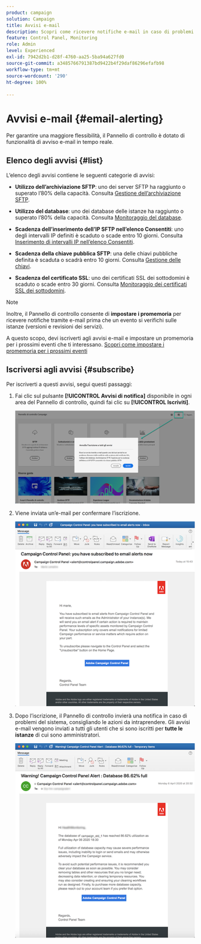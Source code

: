 ```yaml
---
product: campaign
solution: Campaign
title: Avvisi e-mail
description: Scopri come ricevere notifiche e-mail in caso di problemi relativi alle istanze di Campaign
feature: Control Panel, Monitoring
role: Admin
level: Experienced
exl-id: 7942d2b1-d28f-4760-aa25-5ba94a627fd0
source-git-commit: a3485766791387bd9422b4f29daf86296efafb98
workflow-type: tm+mt
source-wordcount: '290'
ht-degree: 100%

---
```


# Avvisi e-mail {#email-alerting}

Per garantire una maggiore flessibilità, il Pannello di controllo è dotato di funzionalità di avviso e-mail in tempo reale.

## Elenco degli avvisi {#list}

L’elenco degli avvisi contiene le seguenti categorie di avvisi:

* **Utilizzo dell’archiviazione SFTP**: uno dei server SFTP ha raggiunto o superato l’80% della capacità. Consulta [Gestione dell’archiviazione SFTP](../../sftp/using/sftp-storage-management.md).

* **Utilizzo del database**: uno dei database delle istanze ha raggiunto o superato l’80% della capacità. Consulta [Monitoraggio del database](../../performance-monitoring/using/database-monitoring.md).

* **Scadenza dell’inserimento dell’IP SFTP nell’elenco Consentiti**: uno degli intervalli IP definiti è scaduto o scade entro 10 giorni. Consulta [Inserimento di intervalli IP nell’elenco Consentiti](../../sftp/using/ip-range-allow-listing.md).

* **Scadenza della chiave pubblica SFTP**: una delle chiavi pubbliche definita è scaduta o scadrà entro 10 giorni. Consulta [Gestione delle chiavi](../../sftp/using/key-management.md).

* **Scadenza del certificato SSL**: uno dei certificati SSL dei sottodomini è scaduto o scade entro 30 giorni. Consulta [Monitoraggio dei certificati SSL dei sottodomini](../../subdomains-certificates/using/monitoring-ssl-certificates.md).

<!--* **Long running Queries**: A query has been running for more than 24 hours on one of your instances. See [Monitoring active queries](database-active-queries.md).-->

>[!NOTE]
>
>Inoltre, il Pannello di controllo consente di **impostare i promemoria** per ricevere notifiche tramite e-mail prima che un evento si verifichi sulle istanze (versioni e revisioni dei servizi).
>
>A questo scopo, devi iscriverti agli avvisi e-mail e impostare un promemoria per i prossimi eventi che ti interessano. [Scopri come impostare i promemoria per i prossimi eventi](../../service-events/service-events.md#reminders)

## Iscriversi agli avvisi {#subscribe}

Per iscriverti a questi avvisi, segui questi passaggi:

1. Fai clic sul pulsante **[!UICONTROL Avvisi di notifica]** disponibile in ogni area del Pannello di controllo, quindi fai clic su **[!UICONTROL Iscriviti]**.

   ![](assets/subscribing.png)

1. Viene inviata un’e-mail per confermare l’iscrizione.

   ![](assets/email_subscription.png)

1. Dopo l’iscrizione, il Pannello di controllo invierà una notifica in caso di problemi del sistema, consigliando le azioni da intraprendere. Gli avvisi e-mail vengono inviati a tutti gli utenti che si sono iscritti per **tutte le istanze** di cui sono amministratori.

   ![](assets/alert_sample.png)
